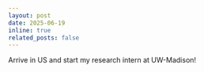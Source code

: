 ```yaml
---
layout: post
date: 2025-06-19
inline: true
related_posts: false
---
```


Arrive in US and start my research intern at UW-Madison!
